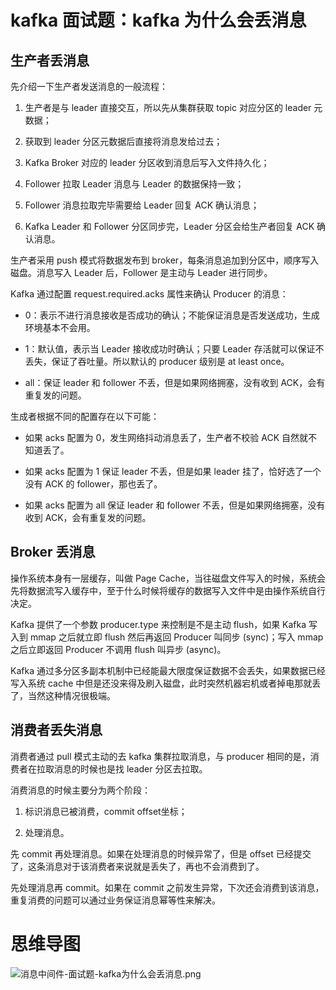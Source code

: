 # kafka 面试题：kafka 为什么会丢消息

## 生产者丢消息

先介绍一下生产者发送消息的一般流程：

1. 生产者是与 leader 直接交互，所以先从集群获取 topic 对应分区的 leader 元数据；

2. 获取到 leader 分区元数据后直接将消息发给过去；

3. Kafka Broker 对应的 leader 分区收到消息后写入文件持久化；

4. Follower 拉取 Leader 消息与 Leader 的数据保持一致；

5. Follower 消息拉取完毕需要给 Leader 回复 ACK 确认消息；

6. Kafka Leader 和 Follower 分区同步完，Leader 分区会给生产者回复 ACK 确认消息。

生产者采用 push 模式将数据发布到 broker，每条消息追加到分区中，顺序写入磁盘。消息写入 Leader 后，Follower 是主动与 Leader 进行同步。

Kafka 通过配置 request.required.acks 属性来确认 Producer 的消息：

- 0：表示不进行消息接收是否成功的确认；不能保证消息是否发送成功，生成环境基本不会用。

- 1：默认值，表示当 Leader 接收成功时确认；只要 Leader 存活就可以保证不丢失，保证了吞吐量。所以默认的 producer 级别是 at least once。

- all：保证 leader 和 follower 不丢，但是如果网络拥塞，没有收到 ACK，会有重复发的问题。

生成者根据不同的配置存在以下可能：

- 如果 acks 配置为 0，发生网络抖动消息丢了，生产者不校验 ACK 自然就不知道丢了。

- 如果 acks 配置为 1 保证 leader 不丢，但是如果 leader 挂了，恰好选了一个没有 ACK 的 follower，那也丢了。

- 如果 acks 配置为 all 保证 leader 和 follower 不丢，但是如果网络拥塞，没有收到 ACK，会有重复发的问题。

## Broker 丢消息

操作系统本身有一层缓存，叫做 Page Cache，当往磁盘文件写入的时候，系统会先将数据流写入缓存中，至于什么时候将缓存的数据写入文件中是由操作系统自行决定。

Kafka 提供了一个参数 producer.type 来控制是不是主动 flush，如果 Kafka 写入到 mmap 之后就立即 flush 然后再返回 Producer 叫同步 (sync)；写入 mmap 之后立即返回 Producer 不调用 flush 叫异步 (async)。

Kafka 通过多分区多副本机制中已经能最大限度保证数据不会丢失，如果数据已经写入系统 cache 中但是还没来得及刷入磁盘，此时突然机器宕机或者掉电那就丢了，当然这种情况很极端。

## 消费者丢失消息

消费者通过 pull 模式主动的去 kafka 集群拉取消息，与 producer 相同的是，消费者在拉取消息的时候也是找 leader 分区去拉取。

消费消息的时候主要分为两个阶段：

1. 标识消息已被消费，commit offset坐标；

2. 处理消息。

先 commit 再处理消息。如果在处理消息的时候异常了，但是 offset 已经提交了，这条消息对于该消费者来说就是丢失了，再也不会消费到了。

先处理消息再 commit。如果在 commit 之前发生异常，下次还会消费到该消息，重复消费的问题可以通过业务保证消息幂等性来解决。

# 思维导图

![消息中间件-面试题-kafka为什么会丢消息.png](https://cnymw.github.io/GolangStudy/docs/img/消息中间件-面试题-kafka为什么会丢消息.png)

